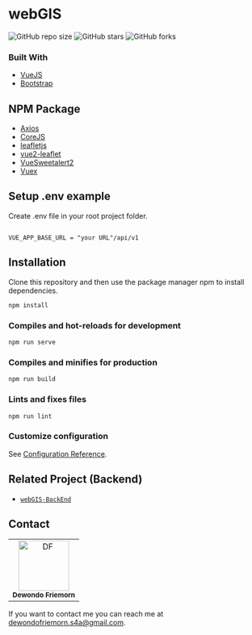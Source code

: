 # webGIS

![GitHub repo size](https://img.shields.io/github/repo-size/Friemorn/webGIS-FrontEnd)
![GitHub stars](https://img.shields.io/github/stars/Friemorn/webGIS-FrontEnd?style=social)
![GitHub forks](https://img.shields.io/github/forks/Friemorn/webGIS-FrontEnd?style=social)
 
 ### Built With

* [VueJS](http://vuejs.org/)
* [Bootstrap](https://getbootstrap.com/)

## NPM Package
* [Axios](https://www.npmjs.com/package/axios)
* [CoreJS](https://www.npmjs.com/package/core-js)
* [leafletjs](https://leafletjs.com/)
* [vue2-leaflet](https://vue2-leaflet.netlify.app/)
* [VueSweetalert2](https://www.npmjs.com/package/vue-sweetalert2)
* [Vuex](https://www.npmjs.com/package/vuex)

## Setup .env example

Create .env file in your root project folder.

```env

VUE_APP_BASE_URL = "your URL"/api/v1

```

## Installation

Clone this repository and then use the package manager npm to install dependencies.
```
npm install
```

### Compiles and hot-reloads for development
```
npm run serve
```

### Compiles and minifies for production
```
npm run build
```

### Lints and fixes files
```
npm run lint
```

### Customize configuration
See [Configuration Reference](https://cli.vuejs.org/config/).

## Related Project (Backend)

- [`webGIS-BackEnd`](https://github.com/Friemorn/webGIS-BackEnd.git)

## Contact

<center>
  <table>
    <tr>
      <td align="center">
        <a href="https://github.com/Friemorn">
          <img width="100" src="https://avatars1.githubusercontent.com/u/65410346?s=460&u=ab96d95c5664d273344a00a474463c811e77d0c9&v=4" alt="DF"><br/>
          <sub><b>Dewondo Friemorn</b></sub>
        </a>
      </td>
    </tr>
  </table>
</center>

If you want to contact me you can reach me at <dewondofriemorn.s4a@gmail.com>.